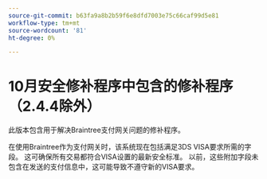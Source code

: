 ```yaml
---
source-git-commit: b63fa9a8b2b59f6e8dfd7003e75c66caf99d5e81
workflow-type: tm+mt
source-wordcount: '81'
ht-degree: 0%

---
```

# 10月安全修补程序中包含的修补程序（2.4.4除外）

此版本包含用于解决Braintree支付网关问题的修补程序。

在使用Braintree作为支付网关时，该系统现在包括满足3DS VISA要求所需的字段。 这可确保所有交易都符合VISA设置的最新安全标准。 以前，这些附加字段未包含在发送的支付信息中，这可能导致不遵守新的VISA要求。

<!--
BUNDLE-3360
-->